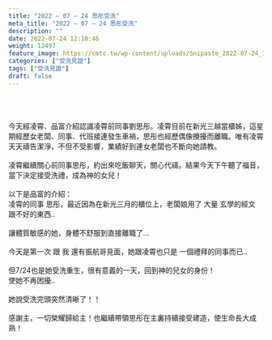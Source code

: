 ```yaml
---
title: "2022 – 07 – 24 思彤受洗"
meta_title: "2022 – 07 – 24 思彤受洗"
description: ""
date: 2022-07-24 12:10:46
weight: 12497
feature_image: https://cmtc.tw/wp-content/uploads/Snipaste_2022-07-24_15-59-37.jpg
categories: ["受洗見證"]
tags: ["受洗見證"]
draft: false
---
```


<div class="kvgmc6g5 cxmmr5t8 oygrvhab hcukyx3x c1et5uql ii04i59q"><br />
<div dir="auto"><br />
<br />
今天經凌霄、品富介紹認識凌霄前同事劉思彤。凌霄目前在新光三越當櫃姊，這星期經歷女老闆、同事、代班接連發生車禍，思彤也經歷偶像攪擾而離職。唯有凌霄天天禱告潔淨，不但不受影響，業績好到連女老闆也不斷向她請教。<br />
<br />
凌霄繼續關心前同事思彤，約出來吃飯聊天，關心代禱。結果今天下午聽了福音，當下決定接受洗禮，成為神的女兒！<br />
<br />
以下是品富的介紹：<br />
凌霄的同事 思彤，最近因為在新光三月的櫃位上，老闆娘用了 大量 玄學的經文 跟不好的東西..<br />
<br />
讓體質敏感的她，身體不舒服到直接離職了...<br />
<br />
今天是第一次 跟 我 還有振航哥見面，她跟凌霄也只是 一個禮拜的同事而已..<br />
<br />
但7/24也是她受洗重生，很有意義的一天，回到神的兒女的身份！<br />
使她不再困擾..<br />
<br />
她說受洗完頭突然清晰了！！<br />
<br />
感謝主，一切榮耀歸給主！也繼續帶領思彤在主裏持續接受建造，使生命長大成熟！<br />
<br />
</div><br />
</div><br />
&nbsp;<br />
<br />
&nbsp;<br />
<br />
&nbsp;<br />
<br />
&nbsp;<br />
<br />
&nbsp;
        